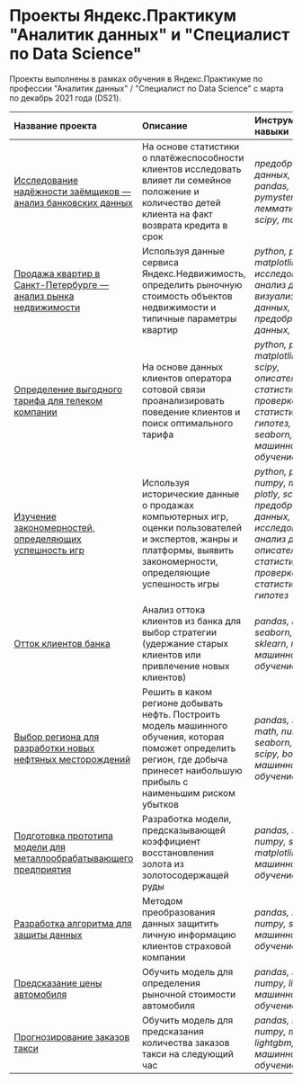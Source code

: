 # Проекты Яндекс.Практикум "Аналитик данных" и "Специалист по Data Science"

Проекты выполнены в рамках обучения в Яндекс.Практикуме по профессии "Аналитик данных" / "Специалист по Data Science" с марта по декабрь 2021 года (DS21).

| Название проекта | Описание | Инструменты и навыки | 
| :---------------------- | :---------------------- | :---------------------- |
| [Исследование надёжности заёмщиков — анализ банковских данных](04_Исследование_надёжности_заёмщиков_—_анализ_банковских_данных) | На основе статистики о платёжеспособности клиентов исследовать влияет ли семейное положение и количество детей клиента на факт возврата кредита в срок | *предобработка данных, python, pandas, pymystem3, лемматизация, scipy, matplotlib* |
| [Продажа квартир в Санкт-Петербурге — анализ рынка недвижимости](05_Продажа_квартир_в_Санкт-Петербурге_—_анализ_рынка_недвижимости) | Используя данные сервиса Яндекс.Недвижимость, определить рыночную стоимость объектов недвижимости и типичные параметры квартир | *python, pandas, matplotlib, исследовательский анализ данных, визуализация данных, предобработка данных, math* |
|[Определение выгодного тарифа для телеком компании](06_Определение_выгодного_тарифа_для_телеком_компании) | На основе данных клиентов оператора сотовой связи проанализировать поведение клиентов и поиск оптимального тарифа | *python, pandas, matplotlib, numpy, scipy, описательная статистика, проверка статистических гипотез, math, seaborn, sklearn, машинное обучение* |
| [Изучение закономерностей, определяющих успешность игр](07_Изучение_закономерностей,_определяющих_успешность_игр) | Используя исторические данные о продажах компьютерных игр, оценки пользователей и экспертов, жанры и платформы, выявить закономерности, определяющие успешность игры  | *python, pandas, numpy, matplotlib, plotly, scipy, предобработка данных, исследовательский анализ данных, описательная статистика, проверка статистических гипотез* |
| [Отток клиентов банка](09_Отток_клиентов_банка) | Анализ оттока клиентов из банка для выбор стратегии (удержание старых клиентов или привлечение новых клиентов) | *pandas, matplotlib, seaborn, numpy, sklearn, math, машинное обучение* |
| [Выбор региона для разработки новых нефтяных месторождений](10_Выбор_региона_для_разработки_новых_нефтяных_месторождений) | Решить в каком регионе добывать нефть. Построить модель машинного обучения, которая поможет определить регион, где добыча принесет наибольшую прибыль с наименьшим риском убытков | *pandas, sklearn, math, numpy, seaborn, matplotlib, scipy, bootstrap, машинное обучение* |
| [Подготовка прототипа модели для металлообрабатывающего предприятия](11_Подготовка_прототипа_модели_для_металлообрабатывающего_предприятия) | Разработка модели, предсказывающей коэффициент восстановления золота из золотосодержащей руды | *pandas, sklearn, numpy, seaborn, matplotlib, math, машинное обучение* |
| [Разработка алгоритма для защиты данных](12_Разработка_алгоритма_для_защиты_данных) | Методом преобразования данных защитить личную информацию клиентов страховой компании | *pandas, seaborn, numpy, sklearn, машинное обучение* |
| [Предсказание цены автомобиля](13_Предсказание_цены_автомобиля) | Обучить модель для определения рыночной стоимости автомобиля | *pandas, sklearn, numpy, lightgbm, машинное обучение, catboost* |
| [Прогнозирование заказов такси](14_Прогнозирование_заказов_такси) | Обучить модель для предсказания количества заказов такси на следующий час | *pandas, sklearn, numpy, matplotlib, lightgbm, catboost, машинное обучение* |